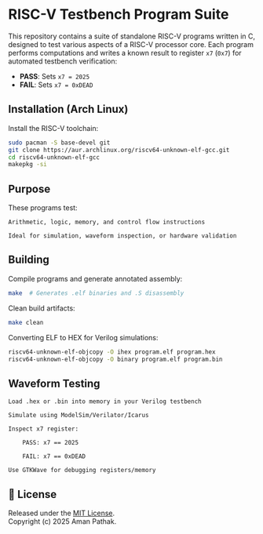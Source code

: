# RISC-V Testbench Program Suite

This repository contains a suite of standalone RISC-V programs written in C, designed to test various aspects of a RISC-V processor core. Each program performs computations and writes a known result to register `x7` (`0x7`) for automated testbench verification:
- **PASS**: Sets `x7 = 2025`
- **FAIL**: Sets `x7 = 0xDEAD`


## Installation (Arch Linux)

Install the RISC-V toolchain:
```bash
sudo pacman -S base-devel git
git clone https://aur.archlinux.org/riscv64-unknown-elf-gcc.git
cd riscv64-unknown-elf-gcc
makepkg -si
```

## Purpose

These programs test:

    Arithmetic, logic, memory, and control flow instructions

    Ideal for simulation, waveform inspection, or hardware validation

## Building

Compile programs and generate annotated assembly:

```bash
make  # Generates .elf binaries and .S disassembly
```
Clean build artifacts:

```bash
make clean
```
Converting ELF to HEX for Verilog simulations:

```bash
riscv64-unknown-elf-objcopy -O ihex program.elf program.hex
riscv64-unknown-elf-objcopy -O binary program.elf program.bin
```

## Waveform Testing

```
Load .hex or .bin into memory in your Verilog testbench

Simulate using ModelSim/Verilator/Icarus

Inspect x7 register:

    PASS: x7 == 2025

    FAIL: x7 == 0xDEAD

Use GTKWave for debugging registers/memory
```
## 📜 License

Released under the [MIT License](LICENSE).  
Copyright (c) 2025 Aman Pathak.